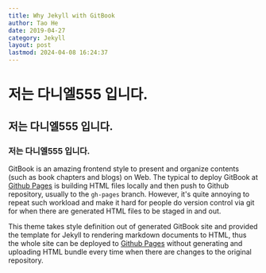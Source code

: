 ```yaml
---
title: Why Jekyll with GitBook
author: Tao He
date: 2019-04-27
category: Jekyll
layout: post
lastmod: 2024-04-08 16:24:37
---
```



# 저는 다니엘555 입니다.    

## 저는 다니엘555 입니다.    

### 저는 다니엘555 입니다.    

GitBook is an amazing frontend style to present and organize contents (such as book chapters
and blogs) on Web. The typical to deploy GitBook at [Github Pages][1]
is building HTML files locally and then push to Github repository, usually to the `gh-pages`
branch. However, it's quite annoying to repeat such workload and make it hard for people do
version control via git for when there are generated HTML files to be staged in and out.

This theme takes style definition out of generated GitBook site and provided the template
for Jekyll to rendering markdown documents to HTML, thus the whole site can be deployed
to [Github Pages][1] without generating and uploading HTML bundle every time when there are
changes to the original repository.

[1]: https://pages.github.com

